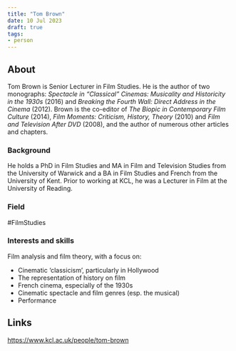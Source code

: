 ```yaml
---
title: "Tom Brown"
date: 10 Jul 2023
draft: true
tags:
- person
---
```


## About
Tom Brown is Senior Lecturer in Film Studies. He is the author of two monographs: _Spectacle in “Classical” Cinemas: Musicality and Historicity in the 1930s_ (2016) and _Breaking the Fourth Wall: Direct Address in the Cinema_ (2012). Brown is the co-editor of _The Biopic in Contemporary Film Culture_ (2014), _Film Moments: Criticism, History, Theory_ (2010) and _Film and Television After DVD_ (2008), and the author of numerous other articles and chapters.

### Background
He holds a PhD in Film Studies and MA in Film and Television Studies from the University of Warwick and a BA in Film Studies and French from the University of Kent. Prior to working at KCL, he was a Lecturer in Film at the University of Reading.

### Field
#FilmStudies

### Interests and skills
Film analysis and film theory, with a focus on:
- Cinematic ‘classicism’, particularly in Hollywood
- The representation of history on film
- French cinema, especially of the 1930s
- Cinematic spectacle and film genres (esp. the musical)
- Performance

## Links
https://www.kcl.ac.uk/people/tom-brown 